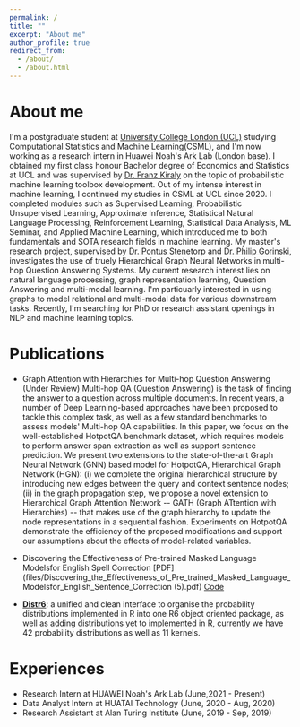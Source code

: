 ```yaml
---
permalink: /
title: ""
excerpt: "About me"
author_profile: true
redirect_from: 
  - /about/
  - /about.html
---
```


# About me
I'm a postgraduate student at [University College London (UCL)](https://www.ucl.ac.uk/) studying Computational Statistics and Machine Learning(CSML), and I'm now working as a research intern in Huawei Noah's Ark Lab (London base). I obtained my first class honour Bachelor degree of Economics and Statistics at UCL and was supervised by [Dr. Franz Kiraly](https://www.linkedin.com/in/franz-kir%C3%A1ly-10a1391ba/?originalSubdomain=uk) on the topic of probabilistic machine learning toolbox development. Out of my intense interest in machine learning, I continued my studies in CSML at UCL since 2020. I completed modules such as Supervised Learning, Probabilistic Unsupervised Learning, Approximate Inference, Statistical Natural Language Processing, Reinforcement Learning, Statistical Data Analysis, ML Seminar, and Applied Machine Learning, which introduced me to both fundamentals and SOTA research fields in machine learning. My master's research project, supervised by [Dr. Pontus Stenetorp](https://pontus.stenetorp.se/) and [Dr. Philip Gorinski](https://www.linkedin.com/in/pjgorinski/?locale=en_US), investigates the use of truely Hierarchical Graph Neural Networks in multi-hop Question Answering Systems. My current research interest lies on natural language processing, graph representation learning, Question Answering and multi-modal learning. I'm particuarly interested in using graphs to model relational and multi-modal data for various downstream tasks. Recently, I'm searching for PhD or research assistant openings in NLP and machine learning topics.



<!-- ## News -->
# Publications
- Graph Attention with Hierarchies for Multi-hop Question Answering (Under Review)
Multi-hop QA (Question Answering) is the task of finding the answer to a question across multiple documents. In recent years, a number of Deep Learning-based approaches have been proposed to tackle this complex task, as well as a few standard benchmarks to assess models' Multi-hop QA capabilities.
In this paper, we focus on the well-established HotpotQA benchmark dataset, which requires models to perform answer span extraction as well as support sentence prediction. We present two extensions to the state-of-the-art Graph Neural Network (GNN) based model for HotpotQA, Hierarchical Graph Network (HGN): (i) we complete the original hierarchical structure by introducing new edges between the query and context sentence nodes; (ii) in the graph propagation step, we propose a novel extension to Hierarchical Graph Attention Network -- GATH (Graph ATtention with Hierarchies) -- that makes use of the graph hierarchy to update the node representations in a sequential fashion. Experiments on HotpotQA demonstrate the efficiency of the proposed modifications and support our assumptions about the effects of model-related variables.

- Discovering the Effectiveness of Pre-trained Masked Language Modelsfor English Spell Correction [PDF](files/Discovering_the_Effectiveness_of_Pre_trained_Masked_Language_Modelsfor_English_Sentence_Correction (5).pdf) [Code](https://github.com/RoyaHe/royahe.github.io/tree/master/files/CLMBER)

- **[Distr6](https://cran.r-project.org/web/packages/distr6/index.html)**: a unified and clean interface to organise the probability distributions implemented in R into one R6 object oriented package, as well as adding distributions yet to implemented in R, currently we have 42 probability distributions as well as 11 kernels.

# Experiences
- Research Intern at HUAWEI Noah's Ark Lab (June,2021 - Present)
- Data Analyst Intern at HUATAI Technology (June, 2020 - Aug, 2020)
- Research Assistant at Alan Turing Institute (June, 2019 - Sep, 2019)
